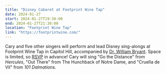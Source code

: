 ```yaml
---
title: "Disney Cabaret at Footprint Wine Tap"
date: 2024-01-27
start: 2024-01-27T19:30:00
end: 2024-01-27T21:30:00
location: "Footprint Wine Tap"
link: "https://footprintwine.com/"
---
```


Cary and five other singers will perform and lead Disney sing-alongs at Footprint Wine Tap in Capitol Hill, accompanied by [Dr. William Bryant](https://williamfbryant.com/about/). Space is limited, so [RSVP](https://footprintwine.com/#new-page-2-section) in advance! Cary will sing "Go the Distance" from *Hercules*, "Out There" from The Hunchback of Notre Dame, and "Cruella de Vil" from *101 Dalmations*.
